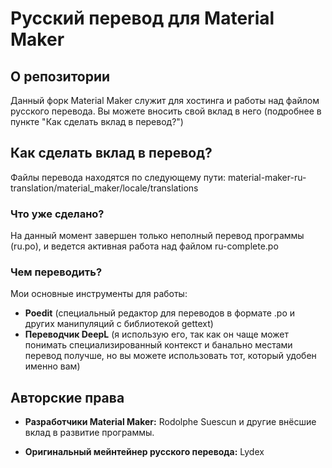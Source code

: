 # Русский перевод для Material Maker

## О репозитории
Данный форк Material Maker служит для хостинга и работы над файлом русского перевода. Вы можете вносить свой вклад в него (подробнее в пункте "Как сделать вклад в перевод?")

## Как сделать вклад в перевод?
Файлы перевода находятся по следующему пути: material-maker-ru-translation/material_maker/locale/translations

### Что уже сделано?
На данный момент завершен только неполный перевод программы (ru.po), и ведется активная работа над файлом ru-complete.po

### Чем переводить?
Мои основные инструменты для работы: 
- **Poedit** (специальный редактор для переводов в формате .po и других манипуляций с библиотекой gettext)
- **Переводчик DeepL** (я использую его, так как он чаще может понимать специализированный контекст и банально местами перевод получше, но вы можете использовать тот, который удобен именно вам)

## Авторские права
- **Разработчики Material Maker:** Rodolphe Suescun и другие внёсшие вклад в развитие программы.

- **Оригинальный мейнтейнер русского перевода:** Lydex
